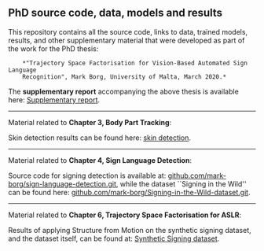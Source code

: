 
## PhD source code, data, models and results

This repository contains all the source code, links to data, trained models, results, and other
supplementary material that were developed as part of the work for the PhD thesis: 
		
		*"Trajectory Space Factorisation for Vision-Based Automated Sign Language
		Recognition", Mark Borg, University of Malta, March 2020.*

The **supplementary report** accompanying the above thesis is available here: [Supplementary report](https://drive.google.com/open?id=1NUgVn98tGKCQokzE3jDwo4wKFMBiSrhO).



--------------

Material related to **Chapter 3, Body Part Tracking**:

Skin detection results can be found here: [skin detection](https://drive.google.com/open?id=1PzurIahlbbQuw5zsjTNamhMsSd_yzECf).



--------------

Material related to **Chapter 4, Sign Language Detection**:

Source code for signing detection is available at: [github.com/mark-borg/sign-language-detection.git](https://github.com/mark-borg/sign-language-detection.git), 
while the dataset ``Signing in the Wild'' can be found here: [github.com/mark-borg/Signing-in-the-Wild-dataset.git](https://github.com/mark-borg/Signing-in-the-Wild-dataset.git).



--------------

Material related to **Chapter 6, Trajectory Space Factorisation for ASLR**:

Results of applying Structure from Motion on the synthetic signing dataset, and the dataset itself, can be found at: [Synthetic Signing dataset](https://drive.google.com/open?id=1U0RwNAKTSnOI2ClrXZQz6ZuBXtJ773_B).





